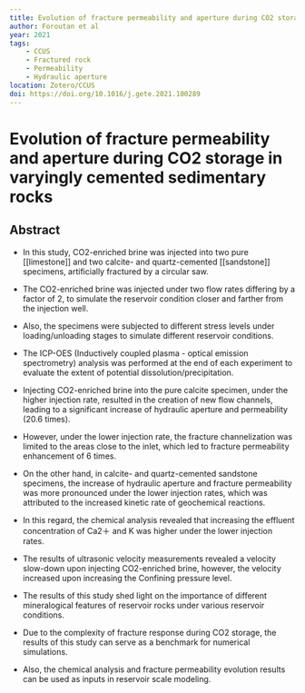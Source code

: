 ```yaml
---
title: Evolution of fracture permeability and aperture during CO2 storage in varyingly cemented sedimentary rocks
author: Foroutan et al
year: 2021
tags:
    - CCUS
    - Fractured rock
    - Permeability
    - Hydraulic aperture
location: Zotero/CCUS
doi: https://doi.org/10.1016/j.gete.2021.100289
---
```


# Evolution of fracture permeability and aperture during CO2 storage in varyingly cemented sedimentary rocks

## Abstract

- In this study, CO2-enriched brine was injected into two pure [[limestone]] and two calcite- and quartz-cemented [[sandstone]] specimens, artificially fractured by a circular saw.

- The CO2-enriched brine was injected under two flow rates differing by a factor of 2, to simulate the reservoir condition closer and farther from the injection well. 

- Also, the specimens were subjected to different stress levels under loading/unloading stages to simulate different reservoir conditions. 

- The ICP-OES (Inductively coupled plasma - optical emission spectrometry) analysis was performed at the end of each experiment to evaluate the extent of potential dissolution/precipitation. 

- Injecting CO2-enriched brine into the pure calcite specimen, under the higher injection rate, resulted in the creation of new flow channels, leading to a significant increase of hydraulic aperture and permeability (20.6 times). 

- However, under the lower injection rate, the fracture channelization was limited to the areas close to the inlet, which led to fracture permeability enhancement of 6 times. 

- On the other hand, in calcite- and quartz-cemented sandstone specimens, the increase of hydraulic aperture and fracture permeability was more pronounced under the lower injection rates, which was attributed to the increased kinetic rate of geochemical reactions. 

- In this regard, the chemical analysis revealed that increasing the effluent concentration of Ca2＋ and K was higher under the lower injection rates.

- The results of ultrasonic velocity measurements revealed a velocity slow-down upon injecting CO2-enriched brine, however, the velocity increased upon increasing the Confining pressure level. 

- The results of this study shed light on the importance of different mineralogical features of reservoir rocks under various reservoir conditions. 

- Due to the complexity of fracture response during CO2 storage, the results of this study can serve as a benchmark for numerical simulations. 

- Also, the chemical analysis and fracture permeability evolution results can be used as inputs in reservoir scale modeling.
